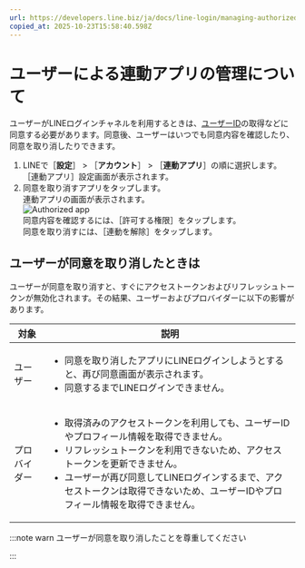 ```yaml
---
url: https://developers.line.biz/ja/docs/line-login/managing-authorized-apps/
copied_at: 2025-10-23T15:58:40.598Z
---
```

# ユーザーによる連動アプリの管理について

ユーザーがLINEログインチャネルを利用するときは、[ユーザーID](https://developers.line.biz/ja/glossary/#user-id)の取得などに同意する必要があります。同意後、ユーザーはいつでも同意内容を確認したり、同意を取り消したりできます。

1.  LINEで［**設定**］ > ［**アカウント**］ > ［**連動アプリ**］の順に選択します。  
    ［連動アプリ］設定画面が表示されます。
2.  同意を取り消すアプリをタップします。  
    連動アプリの画面が表示されます。  
    ![Authorized app](https://developers.line.biz/media/line-login/managing-authorized-apps/authorized-app-ja.png)  
    同意内容を確認するには、［許可する権限］をタップします。  
    同意を取り消すには、［連動を解除］をタップします。

## ユーザーが同意を取り消したときは

ユーザーが同意を取り消すと、すぐにアクセストークンおよびリフレッシュトークンが無効化されます。その結果、ユーザーおよびプロバイダーに以下の影響があります。

| 対象 | 説明 |
| --- | --- |
| ユーザー | <ul><!--[--><li><!--[-->同意を取り消したアプリにLINEログインしようとすると、再び同意画面が表示されます。<!--]--></li><li><!--[-->同意するまでLINEログインできません。<!--]--></li><!--]--></ul> |
| プロバイダー | <ul><!--[--><li><!--[-->取得済みのアクセストークンを利用しても、ユーザーIDやプロフィール情報を取得できません。<!--]--></li><li><!--[-->リフレッシュトークンを利用できないため、アクセストークンを更新できません。<!--]--></li><li><!--[-->ユーザーが再び同意してLINEログインするまで、アクセストークンは取得できないため、ユーザーIDやプロフィール情報を取得できません。<!--]--></li><!--]--></ul> |

:::note warn
ユーザーが同意を取り消したことを尊重してください

:::